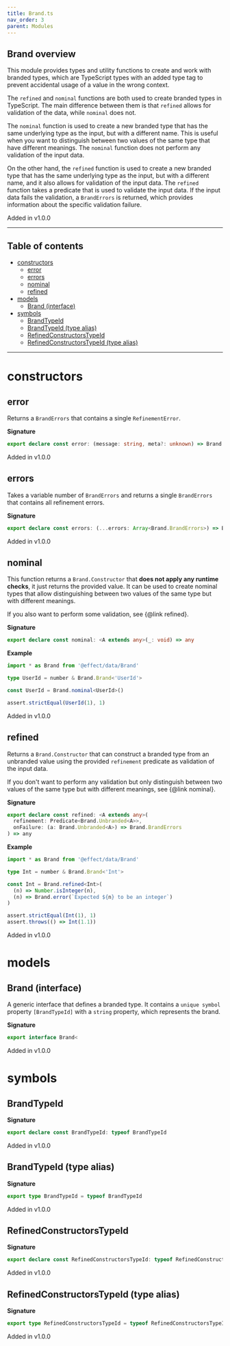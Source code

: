 ```yaml
---
title: Brand.ts
nav_order: 3
parent: Modules
---
```


## Brand overview

This module provides types and utility functions to create and work with branded types,
which are TypeScript types with an added type tag to prevent accidental usage of a value in the wrong context.

The `refined` and `nominal` functions are both used to create branded types in TypeScript.
The main difference between them is that `refined` allows for validation of the data, while `nominal` does not.

The `nominal` function is used to create a new branded type that has the same underlying type as the input, but with a different name.
This is useful when you want to distinguish between two values of the same type that have different meanings.
The `nominal` function does not perform any validation of the input data.

On the other hand, the `refined` function is used to create a new branded type that has the same underlying type as the input,
but with a different name, and it also allows for validation of the input data.
The `refined` function takes a predicate that is used to validate the input data.
If the input data fails the validation, a `BrandErrors` is returned, which provides information about the specific validation failure.

Added in v1.0.0

---

<h2 class="text-delta">Table of contents</h2>

- [constructors](#constructors)
  - [error](#error)
  - [errors](#errors)
  - [nominal](#nominal)
  - [refined](#refined)
- [models](#models)
  - [Brand (interface)](#brand-interface)
- [symbols](#symbols)
  - [BrandTypeId](#brandtypeid)
  - [BrandTypeId (type alias)](#brandtypeid-type-alias)
  - [RefinedConstructorsTypeId](#refinedconstructorstypeid)
  - [RefinedConstructorsTypeId (type alias)](#refinedconstructorstypeid-type-alias)

---

# constructors

## error

Returns a `BrandErrors` that contains a single `RefinementError`.

**Signature**

```ts
export declare const error: (message: string, meta?: unknown) => Brand.BrandErrors
```

Added in v1.0.0

## errors

Takes a variable number of `BrandErrors` and returns a single `BrandErrors` that contains all refinement errors.

**Signature**

```ts
export declare const errors: (...errors: Array<Brand.BrandErrors>) => Brand.BrandErrors
```

Added in v1.0.0

## nominal

This function returns a `Brand.Constructor` that **does not apply any runtime checks**, it just returns the provided value.
It can be used to create nominal types that allow distinguishing between two values of the same type but with different meanings.

If you also want to perform some validation, see {@link refined}.

**Signature**

```ts
export declare const nominal: <A extends any>(_: void) => any
```

**Example**

```ts
import * as Brand from '@effect/data/Brand'

type UserId = number & Brand.Brand<'UserId'>

const UserId = Brand.nominal<UserId>()

assert.strictEqual(UserId(1), 1)
```

Added in v1.0.0

## refined

Returns a `Brand.Constructor` that can construct a branded type from an unbranded value using the provided `refinement`
predicate as validation of the input data.

If you don't want to perform any validation but only distinguish between two values of the same type but with different meanings,
see {@link nominal}.

**Signature**

```ts
export declare const refined: <A extends any>(
  refinement: Predicate<Brand.Unbranded<A>>,
  onFailure: (a: Brand.Unbranded<A>) => Brand.BrandErrors
) => any
```

**Example**

```ts
import * as Brand from '@effect/data/Brand'

type Int = number & Brand.Brand<'Int'>

const Int = Brand.refined<Int>(
  (n) => Number.isInteger(n),
  (n) => Brand.error(`Expected ${n} to be an integer`)
)

assert.strictEqual(Int(1), 1)
assert.throws(() => Int(1.1))
```

Added in v1.0.0

# models

## Brand (interface)

A generic interface that defines a branded type. It contains a `unique symbol` property `[BrandTypeId]` with a `string` property,
which represents the brand.

**Signature**

```ts
export interface Brand<
```

Added in v1.0.0

# symbols

## BrandTypeId

**Signature**

```ts
export declare const BrandTypeId: typeof BrandTypeId
```

Added in v1.0.0

## BrandTypeId (type alias)

**Signature**

```ts
export type BrandTypeId = typeof BrandTypeId
```

Added in v1.0.0

## RefinedConstructorsTypeId

**Signature**

```ts
export declare const RefinedConstructorsTypeId: typeof RefinedConstructorsTypeId
```

Added in v1.0.0

## RefinedConstructorsTypeId (type alias)

**Signature**

```ts
export type RefinedConstructorsTypeId = typeof RefinedConstructorsTypeId
```

Added in v1.0.0
